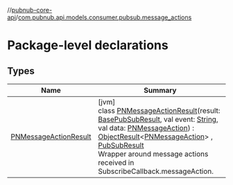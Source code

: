 //[pubnub-core-api](../../index.md)/[com.pubnub.api.models.consumer.pubsub.message_actions](index.md)

# Package-level declarations

## Types

| Name | Summary |
|---|---|
| [PNMessageActionResult](-p-n-message-action-result/index.md) | [jvm]<br>class [PNMessageActionResult](-p-n-message-action-result/index.md)(result: [BasePubSubResult](../com.pubnub.api.models.consumer.pubsub/-base-pub-sub-result/index.md), val event: [String](https://kotlinlang.org/api/latest/jvm/stdlib/kotlin/-string/index.html), val data: [PNMessageAction](../com.pubnub.api.models.consumer.message_actions/-p-n-message-action/index.md)) : [ObjectResult](../com.pubnub.api.models.consumer.pubsub.objects/-object-result/index.md)&lt;[PNMessageAction](../com.pubnub.api.models.consumer.message_actions/-p-n-message-action/index.md)&gt; , [PubSubResult](../com.pubnub.api.models.consumer.pubsub/-pub-sub-result/index.md)<br>Wrapper around message actions received in SubscribeCallback.messageAction. |
